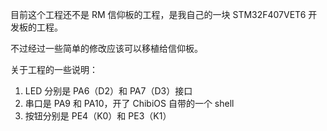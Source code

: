 目前这个工程还不是 RM 信仰板的工程，是我自己的一块 STM32F407VET6 开发板的工程。

不过经过一些简单的修改应该可以移植给信仰板。

关于工程的一些说明：

1. LED 分别是 PA6（D2）和 PA7（D3）接口
2. 串口是 PA9 和 PA10，开了 ChibiOS 自带的一个 shell
3. 按钮分别是 PE4（K0）和 PE3（K1）
